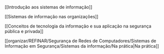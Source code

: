 [[Introdução aos sistemas de informação]]

[[Sistemas de informação nas organizações]]

[[Conceitos de tecnologia da informação e sua aplicação na segurança pública e privada]]

[[organizar/REFINAR/Segurança de Redes de Computadores/Sistemas de Informação em Segurança/Sistemas da informação/Na prática|Na prática]]